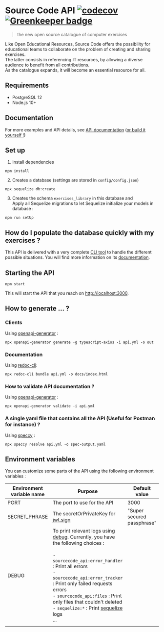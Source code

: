# Source Code API  [![codecov](https://codecov.io/gh/SourceCodeOER/sourcecode_api/branch/master/graph/badge.svg)](https://codecov.io/gh/SourceCodeOER/sourcecode_api) [![Greenkeeper badge](https://badges.greenkeeper.io/SourceCodeOER/sourcecode_api.svg)](https://greenkeeper.io/)
> the new open source catalogue of computer exercises

Like Open Educational Resources, Source Code offers the possibility for educational teams to
collaborate on the problem of creating and sharing exercises.  
The latter consists in referencing IT resources, by allowing a diverse audience to benefit from all contributions.  
As the catalogue expands, it will become an essential resource for all.

## Requirements

- PostgreSQL 12
- Node.js 10+ 

## Documentation

For more examples and API details, see [API documentation](https://sourcecodeoer.github.io/sourcecode_api/) ([or build it yourself !](#how-to-generate--))

## Set up

1. Install dependencies

```
npm install
```

2. Creates a database (settings are stored in `config/config.json`)
```
npx sequelize db:create
```

3. Creates the schema `exercises_library` in this database and  
   Apply all Sequelize migrations to let Sequelize initialize your models in database : 
```
npm run setUp
```

## How do I populate the database quickly with my exercises ? 

This API is delivered with a very complete [CLI tool](https://github.com/SourceCodeOER/cli) to handle the different possible situations. You will find more information on its [documentation](https://github.com/SourceCodeOER/cli/blob/master/README.md).

## Starting the API

```
npm start
```

This will start the API that you reach on [http://localhost:3000](http://localhost:3000).

## How to generate ... ?

### Clients

Using [openapi-generator](https://openapi-generator.tech/) :

```
npx openapi-generator generate -g typescript-axios -i api.yml -o out
```

### Documentation

Using [redoc-cli](https://github.com/Redocly/redoc):

```
npx redoc-cli bundle api.yml -o docs/index.html
```

### How to validate API documentation ?

Using [openapi-generator](https://openapi-generator.tech/) :
```
npx openapi-generator validate -i api.yml
```

### A single yaml file that contains all the API (Useful for Postman for instance) ?

Using [speccy](https://github.com/wework/speccy) : 
```
npx speccy resolve api.yml -o spec-output.yaml
```

## Environment variables

You can customize some parts of the API using the following environment variables :  

| Environment variable name  | Purpose | Default value |
|---|---|---|
| PORT   | The port to use for the API | 3000  |
| SECRET_PHRASE | The secretOrPrivateKey for [jwt.sign](https://github.com/auth0/node-jsonwebtoken#jwtsignpayload-secretorprivatekey-options-callback)  | "Super secured passphrase"   |
| DEBUG  | To print relevant logs using [debug](https://www.npmjs.com/package/debug). Currently, you have the following choices : <br/> <br/> - `sourcecode_api:error_handler` : Print all errors <br/> - `sourcecode_api:error_tracker` : Print only failed requests errors <br/> - `sourcecode_api:files` : Print only files that couldn't deleted <br/> - `sequelize:*` : Print [sequelize](https://www.npmjs.com/package/sequelize) logs <br/> ...  |   |
|   |   |   |
